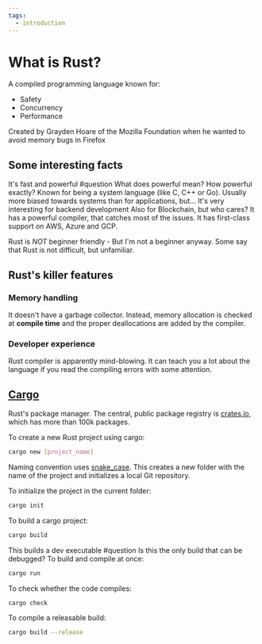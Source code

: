 ```yaml
---
tags:
  - introduction
---
```

# What is Rust?
A compiled programming language known for:
- Safety
- Concurrency
- Performance

Created by Grayden Hoare of the Mozilla Foundation when he wanted to avoid memory bugs in Firefox
## Some interesting facts
It's fast and powerful #question What does powerful mean? How powerful exactly? 
Known for being a system language (like C, C++ or Go).
Usually more biased towards systems than for applications, but...
It's very interesting for backend development
Also for Blockchain, but who cares?
It has a powerful compiler, that catches most of the issues.
It has first-class support on AWS, Azure and GCP.

Rust is *NOT* beginner friendly - But I'm not a beginner anyway.
Some say that Rust is not difficult, but unfamiliar.
## Rust's killer features
### Memory handling
It doesn't have a garbage collector. Instead, memory allocation is checked at **compile time** and the proper deallocations are added by the compiler.
### Developer experience
Rust compiler is apparently mind-blowing. It can teach you a lot about the language if you read the compiling errors with some attention.
## [Cargo](https://doc.rust-lang.org/cargo/guide/dependencies.html)
Rust's package manager.
The central, public package registry is [crates.io](https://crates.io), which has more than 100k packages.

To create a new Rust project using cargo:
```sh
cargo new [project_name]
```
Naming convention uses [snake_case](https://en.wikipedia.org/wiki/Snake_case).
This creates a new folder with the name of the project and initializes a local Git repository.

To initialize the project in the current folder:
```sh
cargo init
```
To build a cargo project:
```sh
cargo build
```
This builds a dev executable #question Is this the only build that can be debugged?
To build and compile at once:
```sh
cargo run
```
To check whether the code compiles:
```sh
cargo check
```
To compile a releasable build:
```sh
cargo build --release
```
